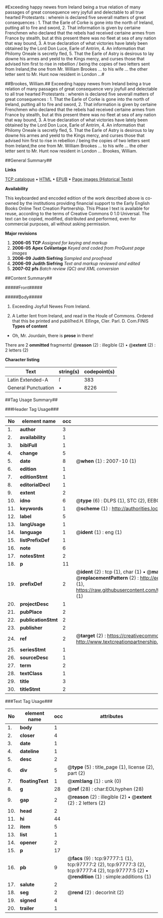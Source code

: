 #Exceeding happy newes from Ireland being a true relation of many passages of great consequence very joyfull and delectable to all true hearted Protestants : wherein is declared five severall matters of great consequences : 1. That the Earle of Corke is gone into the north of Ireland, putting all to fire and sword, 2. That information is given by certaine Frenchmen who declared that the rebels had received certaine armes from France by stealth, but at this present there was no fleet at sea of any nation that way bound, 3. A true declaration of what victories have lately been obtained by the Lord Don Luce, Earle of Antrim, 4. An information that Philomy Oneale is secretly fled, 5. That the Earle of Astry is desirous to lay downe his armes and yeeld to the Kings mercy, and curses those that advised him first to rise in rebellion / being the copies of two letters sent from Ireland,the one from Mr. William Brookes ... to his wife ... the other letter sent to Mr. Hunt now resident in London ...#

##Brookes, William.##
Exceeding happy newes from Ireland being a true relation of many passages of great consequence very joyfull and delectable to all true hearted Protestants : wherein is declared five severall matters of great consequences : 1. That the Earle of Corke is gone into the north of Ireland, putting all to fire and sword, 2. That information is given by certaine Frenchmen who declared that the rebels had received certaine armes from France by stealth, but at this present there was no fleet at sea of any nation that way bound, 3. A true declaration of what victories have lately been obtained by the Lord Don Luce, Earle of Antrim, 4. An information that Philomy Oneale is secretly fled, 5. That the Earle of Astry is desirous to lay downe his armes and yeeld to the Kings mercy, and curses those that advised him first to rise in rebellion / being the copies of two letters sent from Ireland,the one from Mr. William Brookes ... to his wife ... the other letter sent to Mr. Hunt now resident in London ...
Brookes, William.

##General Summary##

**Links**

[TCP catalogue](http://www.ota.ox.ac.uk/tcp/)  • 
[HTML](http://tei.it.ox.ac.uk/tcp/Texts-HTML/free/A29/A29670.html)  • 
[EPUB](http://tei.it.ox.ac.uk/tcp/Texts-EPUB/free/A29/A29670.epub) • 
[Page images (Historical Texts)](https://data.historicaltexts.jisc.ac.uk/view?pubId=eebo-13117999e&pageId=eebo-13117999e-97777-1)

**Availability**

This keyboarded and encoded edition of the
	       work described above is co-owned by the institutions
	       providing financial support to the Early English Books
	       Online Text Creation Partnership. This Phase I text is
	       available for reuse, according to the terms of Creative
	       Commons 0 1.0 Universal. The text can be copied,
	       modified, distributed and performed, even for
	       commercial purposes, all without asking permission.

**Major revisions**

1. __2006-05__ __TCP__ *Assigned for keying and markup*
1. __2006-05__ __Apex CoVantage__ *Keyed and coded from ProQuest page images*
1. __2006-09__ __Judith Siefring__ *Sampled and proofread*
1. __2006-09__ __Judith Siefring__ *Text and markup reviewed and edited*
1. __2007-02__ __pfs__ *Batch review (QC) and XML conversion*

##Content Summary##

#####Front#####

#####Body#####

1. Exceeding Joyfull Newes From Ireland.

1. A Letter ſent from Ireland, and read in the Houſe of Commons.
Ordered that this be printed and publiſhed.H. Elſinge, Cler. Parl. D. Com.FINIS
**Types of content**

  * Oh, Mr. Jourdain, there is **prose** in there!

There are 2 **ommitted** fragments! 
 @__reason__ (2) : illegible (2)  •  @__extent__ (2) : 2 letters (2)

**Character listing**


|Text|string(s)|codepoint(s)|
|---|---|---|
|Latin Extended-A|ſ|383|
|General Punctuation|•|8226|

##Tag Usage Summary##

###Header Tag Usage###

|No|element name|occ|attributes|
|---|---|---|---|
|1.|__author__|3||
|2.|__availability__|1||
|3.|__biblFull__|1||
|4.|__change__|5||
|5.|__date__|8| @__when__ (1) : 2007-10 (1)|
|6.|__edition__|1||
|7.|__editionStmt__|1||
|8.|__editorialDecl__|1||
|9.|__extent__|2||
|10.|__idno__|6| @__type__ (6) : DLPS (1), STC (2), EEBO-CITATION (1), OCLC (1), VID (1)|
|11.|__keywords__|1| @__scheme__ (1) : http://authorities.loc.gov/ (1)|
|12.|__label__|5||
|13.|__langUsage__|1||
|14.|__language__|1| @__ident__ (1) : eng (1)|
|15.|__listPrefixDef__|1||
|16.|__note__|6||
|17.|__notesStmt__|2||
|18.|__p__|11||
|19.|__prefixDef__|2| @__ident__ (2) : tcp (1), char (1)  •  @__matchPattern__ (2) : ([0-9\-]+):([0-9IVX]+) (1), (.+) (1)  •  @__replacementPattern__ (2) : http://eebo.chadwyck.com/downloadtiff?vid=$1&page=$2 (1), https://raw.githubusercontent.com/textcreationpartnership/Texts/master/tcpchars.xml#$1 (1)|
|20.|__projectDesc__|1||
|21.|__pubPlace__|2||
|22.|__publicationStmt__|2||
|23.|__publisher__|2||
|24.|__ref__|2| @__target__ (2) : https://creativecommons.org/publicdomain/zero/1.0/ (1), http://www.textcreationpartnership.org/docs/. (1)|
|25.|__seriesStmt__|1||
|26.|__sourceDesc__|1||
|27.|__term__|2||
|28.|__textClass__|1||
|29.|__title__|3||
|30.|__titleStmt__|2||


###Text Tag Usage###

|No|element name|occ|attributes|
|---|---|---|---|
|1.|__body__|1||
|2.|__closer__|4||
|3.|__date__|1||
|4.|__dateline__|1||
|5.|__desc__|2||
|6.|__div__|5| @__type__ (5) : title_page (1), license (2), part (2)|
|7.|__floatingText__|1| @__xml:lang__ (1) : unk (0)|
|8.|__g__|28| @__ref__ (28) : char:EOLhyphen (28)|
|9.|__gap__|2| @__reason__ (2) : illegible (2)  •  @__extent__ (2) : 2 letters (2)|
|10.|__head__|2||
|11.|__hi__|44||
|12.|__item__|5||
|13.|__list__|1||
|14.|__opener__|2||
|15.|__p__|17||
|16.|__pb__|9| @__facs__ (9) : tcp:97777:1 (1), tcp:97777:2 (2), tcp:97777:3 (2), tcp:97777:4 (2), tcp:97777:5 (2)  •  @__rendition__ (1) : simple:additions (1)|
|17.|__salute__|2||
|18.|__seg__|2| @__rend__ (2) : decorInit (2)|
|19.|__signed__|4||
|20.|__trailer__|1||
